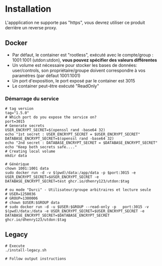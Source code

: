 # Installation

L'appplication ne supporte pas "https", vous devrez utiliser ce produit derrière un reverse proxy.

## Docker

- Par défaut, le container est "rootless", exécuté avec le compte/group : 1001:1001 (utdon:utdon), **vous pouvez spécifier des valeurs différentes**
- Un volume est nécessaire pour stocker les bases de données: user/controls, son propriétaire/groupe doivent correspondre à vos paramètres (par défaut 1001:1001)
- Un port d'exposition, le port exposé par le container est 3015
- Le container peut-être exécuté "ReadOnly"

### Démarrage du service

```
# tag version
tag="1.5.0"
# Which port do you expose the service on?
port=3015
# Generate secrets
USER_ENCRYPT_SECRET=$(openssl rand -base64 32)
echo "1st secret : USER_ENCRYPT_SECRET = $USER_ENCRYPT_SECRET"
DATABASE_ENCRYPT_SECRET=$(openssl rand -base64 32)
echo "2nd secret : DATABASE_ENCRYPT_SECRET = $DATABASE_ENCRYPT_SECRET"
echo "Keep both secrets safe...."
# Creating local volume
mkdir data

# Générique
chown 1001:1001 data
sudo docker run -d -v $(pwd)/data:/app/data -p $port:3015 -e USER_ENCRYPT_SECRET=$USER_ENCRYPT_SECRET -e DATABASE_ENCRYPT_SECRET=test ghcr.io/dhenry123/utdon:$tag

# ou mode "Durci" - Utilisateur/groupe arbitraires et lecture seule
# USER=1250036
# GROUP=1300006
# chown $USER:$GROUP data
# sudo docker run -d -u $USER:$GROUP --read-only -p   port:3015 -v $(pwd)/data:/data -e USER_ENCRYPT_SECRET=$USER_ENCRYPT_SECRET -e DATABASE_ENCRYPT_SECRET=$DATABASE_ENCRYPT_SECRET ghcr.io/dhenry123/utdon:$tag

```

## Legacy

```shell
# Execute
./install-legacy.sh

# Follow output instructions

```
